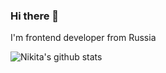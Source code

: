 ### Hi there 👋

I'm frontend developer from Russia

![Nikita's github stats](https://github-readme-stats.vercel.app/api?username=solnikita&count_private=true&show_icons=true&theme=radical)

<!--
**sol-nikita/sol-nikita** is a ✨ _special_ ✨ repository because its `README.md` (this file) appears on your GitHub profile.

Here are some ideas to get you started:

- 🔭 I’m currently working on ...
- 🌱 I’m currently learning ...
- 👯 I’m looking to collaborate on ...
- 🤔 I’m looking for help with ...
- 💬 Ask me about ...
- 📫 How to reach me: ...
- 😄 Pronouns: ...
- ⚡ Fun fact: ...
-->
